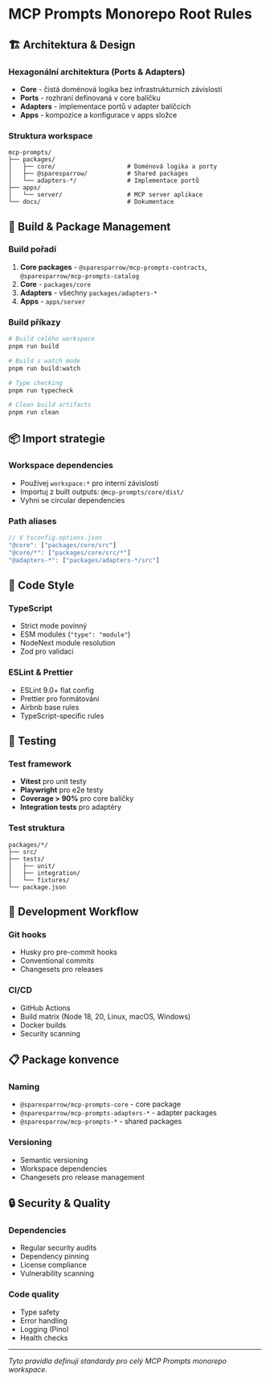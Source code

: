 # MCP Prompts Monorepo Root Rules

## 🏗️ **Architektura & Design**

### **Hexagonální architektura (Ports & Adapters)**
- **Core** - čistá doménová logika bez infrastrukturních závislostí
- **Ports** - rozhraní definovaná v core balíčku
- **Adapters** - implementace portů v adapter balíčcích
- **Apps** - kompozice a konfigurace v apps složce

### **Struktura workspace**
```
mcp-prompts/
├── packages/
│   ├── core/                    # Doménová logika a porty
│   ├── @sparesparrow/           # Shared packages
│   └── adapters-*/              # Implementace portů
├── apps/
│   └── server/                  # MCP server aplikace
└── docs/                        # Dokumentace
```

## 🔧 **Build & Package Management**

### **Build pořadí**
1. **Core packages** - `@sparesparrow/mcp-prompts-contracts`, `@sparesparrow/mcp-prompts-catalog`
2. **Core** - `packages/core`
3. **Adapters** - všechny `packages/adapters-*`
4. **Apps** - `apps/server`

### **Build příkazy**
```bash
# Build celého workspace
pnpm run build

# Build s watch mode
pnpm run build:watch

# Type checking
pnpm run typecheck

# Clean build artifacts
pnpm run clean
```

## 📦 **Import strategie**

### **Workspace dependencies**
- Používej `workspace:*` pro interní závislosti
- Importuj z built outputs: `@mcp-prompts/core/dist/`
- Vyhni se circular dependencies

### **Path aliases**
```typescript
// V tsconfig.options.json
"@core": ["packages/core/src"]
"@core/*": ["packages/core/src/*"]
"@adapters-*": ["packages/adapters-*/src"]
```

## 🎯 **Code Style**

### **TypeScript**
- Strict mode povinný
- ESM modules (`"type": "module"`)
- NodeNext module resolution
- Zod pro validaci

### **ESLint & Prettier**
- ESLint 9.0+ flat config
- Prettier pro formátování
- Airbnb base rules
- TypeScript-specific rules

## 🧪 **Testing**

### **Test framework**
- **Vitest** pro unit testy
- **Playwright** pro e2e testy
- **Coverage > 90%** pro core balíčky
- **Integration tests** pro adaptéry

### **Test struktura**
```
packages/*/
├── src/
├── tests/
│   ├── unit/
│   ├── integration/
│   └── fixtures/
└── package.json
```

## 🚀 **Development Workflow**

### **Git hooks**
- Husky pro pre-commit hooks
- Conventional commits
- Changesets pro releases

### **CI/CD**
- GitHub Actions
- Build matrix (Node 18, 20, Linux, macOS, Windows)
- Docker builds
- Security scanning

## 📋 **Package konvence**

### **Naming**
- `@sparesparrow/mcp-prompts-core` - core package
- `@sparesparrow/mcp-prompts-adapters-*` - adapter packages
- `@sparesparrow/mcp-prompts-*` - shared packages

### **Versioning**
- Semantic versioning
- Workspace dependencies
- Changesets pro release management

## 🔒 **Security & Quality**

### **Dependencies**
- Regular security audits
- Dependency pinning
- License compliance
- Vulnerability scanning

### **Code quality**
- Type safety
- Error handling
- Logging (Pino)
- Health checks

---

*Tyto pravidla definují standardy pro celý MCP Prompts monorepo workspace.*
